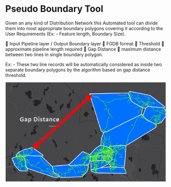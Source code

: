 # Pseudo Boundary Tool

Given an any kind of Distribution Network this Automated tool can divide them into most appropriate boundary polygons covering it according to the User Requirements (Ex: - Feature length, Boundary Size).

 Input Pipeline layer / Output Boundary layer  FGDB format
 Threshold  approximate pipeline length required
 Gap Distance  maximum distance between two lines in single boundary polygon.

Ex: - These two line records will be automatically considered as inside two separate boundary polygons by the algorithm based on gap distance threshold.

![Alt text](https://github.com/kisalchandula/Python-Geoprocessing-Tool/blob/main/Capture.PNG)
